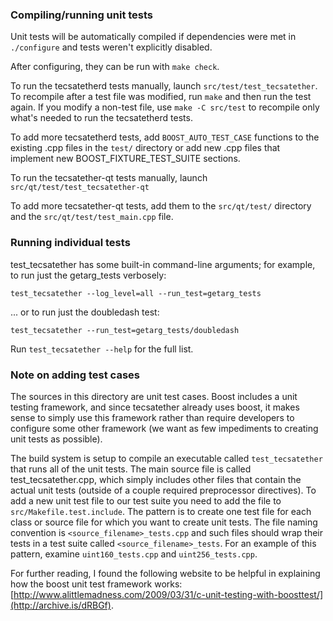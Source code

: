 ### Compiling/running unit tests

Unit tests will be automatically compiled if dependencies were met in `./configure`
and tests weren't explicitly disabled.

After configuring, they can be run with `make check`.

To run the tecsatetherd tests manually, launch `src/test/test_tecsatether`. To recompile
after a test file was modified, run `make` and then run the test again. If you
modify a non-test file, use `make -C src/test` to recompile only what's needed
to run the tecsatetherd tests.

To add more tecsatetherd tests, add `BOOST_AUTO_TEST_CASE` functions to the existing
.cpp files in the `test/` directory or add new .cpp files that
implement new BOOST_FIXTURE_TEST_SUITE sections.

To run the tecsatether-qt tests manually, launch `src/qt/test/test_tecsatether-qt`

To add more tecsatether-qt tests, add them to the `src/qt/test/` directory and
the `src/qt/test/test_main.cpp` file.

### Running individual tests

test_tecsatether has some built-in command-line arguments; for
example, to run just the getarg_tests verbosely:

    test_tecsatether --log_level=all --run_test=getarg_tests

... or to run just the doubledash test:

    test_tecsatether --run_test=getarg_tests/doubledash

Run `test_tecsatether --help` for the full list.

### Note on adding test cases

The sources in this directory are unit test cases.  Boost includes a
unit testing framework, and since tecsatether already uses boost, it makes
sense to simply use this framework rather than require developers to
configure some other framework (we want as few impediments to creating
unit tests as possible).

The build system is setup to compile an executable called `test_tecsatether`
that runs all of the unit tests.  The main source file is called
test_tecsatether.cpp, which simply includes other files that contain the
actual unit tests (outside of a couple required preprocessor
directives). To add a new unit test file to our test suite you need
to add the file to `src/Makefile.test.include`. The pattern is to
create one test file for each class or source file for which you want
to create unit tests.  The file naming convention is
`<source_filename>_tests.cpp` and such files should wrap their tests
in a test suite called `<source_filename>_tests`.  For an example of
this pattern, examine `uint160_tests.cpp` and `uint256_tests.cpp`.

For further reading, I found the following website to be helpful in
explaining how the boost unit test framework works:
[http://www.alittlemadness.com/2009/03/31/c-unit-testing-with-boosttest/](http://archive.is/dRBGf).
